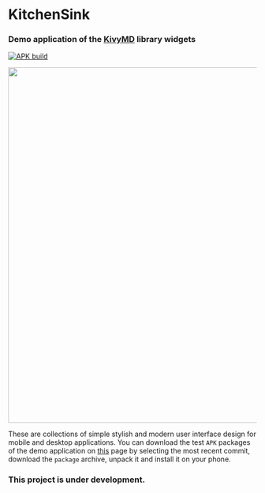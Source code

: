 # KitchenSink

### Demo application of the [KivyMD](https://github.com/kivymd/KivyMD) library widgets

[![APK build](https://github.com/kivymd/KitchenSink/actions/workflows/main.yml/badge.svg)](https://github.com/kivymd/KitchenSink/actions/workflows/main.yml)

<p align="center">
    <img 
        width="720" 
        src="https://github.com/kivymd/KitchenSink/blob/main/assets/images/preview.png"
    >
</p>

These are collections of simple stylish and modern user interface design for mobile and desktop applications.
You can download the test `APK` packages of the demo application on [this](https://github.com/kivymd/KitchenSink/actions/workflows/main.yml)
page by selecting the most recent commit, download the `package` archive, unpack it and install it on your phone.
### This project is under development.


